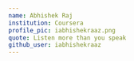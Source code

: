 ```yaml
---
name: Abhishek Raj
institution: Coursera
profile_pic: iabhishekraaz.png
quote: Listen more than you speak
github_user: iabhishekraaz
---
```

